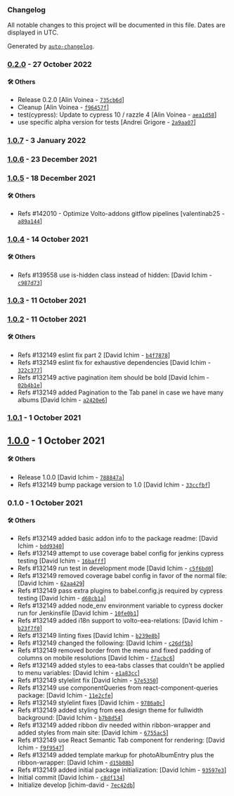 ### Changelog

All notable changes to this project will be documented in this file. Dates are displayed in UTC.

Generated by [`auto-changelog`](https://github.com/CookPete/auto-changelog).

### [0.2.0](https://github.com/eea/volto-eea-relations/compare/1.0.7...0.2.0) - 27 October 2022

#### :hammer_and_wrench: Others

- Release 0.2.0 [Alin Voinea - [`735cb6d`](https://github.com/eea/volto-eea-relations/commit/735cb6d8a361c7412b48d7d5c1edbe79a74d2378)]
- Cleanup [Alin Voinea - [`f96457f`](https://github.com/eea/volto-eea-relations/commit/f96457f3d5ae597a770e3574791f403ea94a6451)]
- test(cypress): Update to cypress 10 / razzle 4 [Alin Voinea - [`aea1d58`](https://github.com/eea/volto-eea-relations/commit/aea1d5870399c1d5c9fdd774f967e57cc2221bfa)]
- use specific alpha version for tests [Andrei Grigore - [`2a9aa07`](https://github.com/eea/volto-eea-relations/commit/2a9aa07ef0ded76d2f1b88e473a66cd90fc87271)]
### [1.0.7](https://github.com/eea/volto-eea-relations/compare/1.0.6...1.0.7) - 3 January 2022

### [1.0.6](https://github.com/eea/volto-eea-relations/compare/1.0.5...1.0.6) - 23 December 2021

### [1.0.5](https://github.com/eea/volto-eea-relations/compare/1.0.4...1.0.5) - 18 December 2021

#### :hammer_and_wrench: Others

- Refs #142010 - Optimize Volto-addons gitflow pipelines [valentinab25 - [`a89a144`](https://github.com/eea/volto-eea-relations/commit/a89a1448631096dd5271dc1df2966bdeec116266)]
### [1.0.4](https://github.com/eea/volto-eea-relations/compare/1.0.3...1.0.4) - 14 October 2021

#### :hammer_and_wrench: Others

- Refs #139558 use is-hidden class instead of hidden: [David Ichim - [`c987d73`](https://github.com/eea/volto-eea-relations/commit/c987d738203b817537974c365755619344f5c57b)]
### [1.0.3](https://github.com/eea/volto-eea-relations/compare/1.0.2...1.0.3) - 11 October 2021

### [1.0.2](https://github.com/eea/volto-eea-relations/compare/1.0.1...1.0.2) - 11 October 2021

#### :hammer_and_wrench: Others

- Refs #132149 eslint fix part 2 [David Ichim - [`b4f7878`](https://github.com/eea/volto-eea-relations/commit/b4f7878f3a8de3a2abba82026d15f5be45e50df6)]
- Refs #132149  eslint fix for exhaustive dependencies [David Ichim - [`322c377`](https://github.com/eea/volto-eea-relations/commit/322c377594365a675cef1d341954f2e5c9d3a17a)]
- Refs #132149 active pagination item should be bold [David Ichim - [`02b4b1e`](https://github.com/eea/volto-eea-relations/commit/02b4b1e1d9383c41f9b2778e2bbfc1f3e53b5198)]
- Refs #132149 added Pagination to the Tab panel in case we have many albums [David Ichim - [`a2420e6`](https://github.com/eea/volto-eea-relations/commit/a2420e646ae8f03698e67739b394c81444d891f7)]
### [1.0.1](https://github.com/eea/volto-eea-relations/compare/1.0.0...1.0.1) - 1 October 2021

## [1.0.0](https://github.com/eea/volto-eea-relations/compare/0.1.0...1.0.0) - 1 October 2021

#### :hammer_and_wrench: Others

- Release 1.0.0 [David Ichim - [`788847a`](https://github.com/eea/volto-eea-relations/commit/788847afd4419e366fc01fa4dcef1c31b842c9cb)]
- Refs #132149 bump package version to 1.0 [David Ichim - [`33ccfbf`](https://github.com/eea/volto-eea-relations/commit/33ccfbf10d092c7cdcf11663d5772e115ce9058e)]
### 0.1.0 - 1 October 2021

#### :hammer_and_wrench: Others

- Refs #132149 added basic addon info to the package readme: [David Ichim - [`bdd9340`](https://github.com/eea/volto-eea-relations/commit/bdd9340e1a1a1a0e660d3358ed32b4329002243b)]
- Refs #132149 attempt to use coverage babel config for jenkins cypress testing [David Ichim - [`16bafff`](https://github.com/eea/volto-eea-relations/commit/16bafff3ded6907fb9e7717c8c117bb854f6d098)]
- Refs #132149 run test in development mode [David Ichim - [`c5f6bd0`](https://github.com/eea/volto-eea-relations/commit/c5f6bd07b6d8b69c6be24a64bc5c2d791080dc94)]
- Refs #132149 removed coverage babel config in favor of the normal file: [David Ichim - [`62aa429`](https://github.com/eea/volto-eea-relations/commit/62aa42924e17a3d7222a0c5680450bf312c79aff)]
- Refs #132149 pass extra plugins to babel.config.js required by cypress testing [David Ichim - [`d68cb1a`](https://github.com/eea/volto-eea-relations/commit/d68cb1a810dadf3cf5515cd666ed992639714f6d)]
- Refs #132149 added node_env environment variable to cypress docker run for Jenkinsfile [David Ichim - [`10fe0b1`](https://github.com/eea/volto-eea-relations/commit/10fe0b146453d2a0ab4030bfcdd3616530c0cd2d)]
- Refs #132149 added i18n support to volto-eea-relations: [David Ichim - [`b23f7f0`](https://github.com/eea/volto-eea-relations/commit/b23f7f0b5ff6a130979ec508e05f54b7d6886c86)]
- Refs #132149 linting fixes [David Ichim - [`b239e8b`](https://github.com/eea/volto-eea-relations/commit/b239e8b9a3df095656ef85043b87bf88fd53bce8)]
- Refs #132149 changed the following: [David Ichim - [`c26df5b`](https://github.com/eea/volto-eea-relations/commit/c26df5b19283b21a18dc20634407466cf0bbdbde)]
- Refs #132149 removed border from the menu and fixed padding of columns on mobile resolutions [David Ichim - [`f7acbc6`](https://github.com/eea/volto-eea-relations/commit/f7acbc6423ba3193702b2a72c2a39e9eb72178dd)]
- Refs #132149 added styles to eea-tabs classes that couldn't be applied to menu variables: [David Ichim - [`e1a83cc`](https://github.com/eea/volto-eea-relations/commit/e1a83cc82cfb1cb8d5d81fab0bf5bf21f1ff765e)]
- Refs #132149 stylelint fix [David Ichim - [`57e5350`](https://github.com/eea/volto-eea-relations/commit/57e53507a3366e26c3185485b80d4659be3863fb)]
- Refs #132149 use  componentQueries from react-component-queries package: [David Ichim - [`11e2cfe`](https://github.com/eea/volto-eea-relations/commit/11e2cfe2aff7f9321752d4b415f03f574bed3d36)]
- Refs #132149 stylelint fixes [David Ichim - [`9786a0c`](https://github.com/eea/volto-eea-relations/commit/9786a0cf5a7a13d197825b15df4754b473ac274b)]
- Refs #132149 added styling from eea.design theme for fullwidth background: [David Ichim - [`b7b8d54`](https://github.com/eea/volto-eea-relations/commit/b7b8d54a481a216ee9be01ab1e34c41716bf4780)]
- Refs #132149 added ribbon div needed within ribbon-wrapper and added styles from main site: [David Ichim - [`6755ac5`](https://github.com/eea/volto-eea-relations/commit/6755ac537a6971e80193e4163f6240c38de7c49d)]
- Refs #132149 use React Semantic Tab component for rendering: [David Ichim - [`f9f9547`](https://github.com/eea/volto-eea-relations/commit/f9f954711d3d5b4f6d0d8a9b7e0dcd855de7eb4f)]
- Refs #132149 added template markup for photoAlbumEntry plus the ribbon-wrapper: [David Ichim - [`d15b08b`](https://github.com/eea/volto-eea-relations/commit/d15b08b17873cd045164ec4c9e0c0c95804df838)]
- Refs #132149 added initial package initialization: [David Ichim - [`93597e3`](https://github.com/eea/volto-eea-relations/commit/93597e3f7c40ff025ffb4c58aa1138e489fa8224)]
- Initial commit [David Ichim - [`c8df134`](https://github.com/eea/volto-eea-relations/commit/c8df1346bd98a140e20b63a701f51cbf6ab5d65d)]
- Initialize develop [ichim-david - [`7ec42db`](https://github.com/eea/volto-eea-relations/commit/7ec42dbebf38b895a56fd457983f2a7c5cdd8a5a)]
